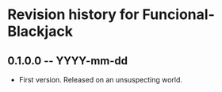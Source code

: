 # Revision history for Funcional-Blackjack

## 0.1.0.0 -- YYYY-mm-dd

* First version. Released on an unsuspecting world.
